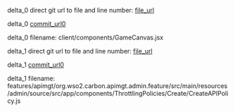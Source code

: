 delta_0 direct git url to file and line number: [file_url](https://www.github.com/jordanlaforest/drawgame/commit/2090bf07e5accec14571faf31d1fd63f30d48b27/#diff-d5b09a0b7cec65438536f08374d713d30ce43e3952aad4e56475861f2621c27bL30)

delta_0 [commit_url0](https://www.github.com/jordanlaforest/drawgame/commit/2090bf07e5accec14571faf31d1fd63f30d48b27)

delta_0 filename: client/components/GameCanvas.jsx



delta_1 direct git url to file and line number: [file_url](https://www.github.com/wso2/carbon-apimgt/commit/373e78c72129e77ca7b5c574d2b24e63d61e32ca/#diff-2a215684053500178a24dad5ed66b3f4f3d9cfa64ab91b130a006a8bc5f51f99L166)

delta_1 [commit_url0](https://www.github.com/wso2/carbon-apimgt/commit/373e78c72129e77ca7b5c574d2b24e63d61e32ca)

delta_1 filename: features/apimgt/org.wso2.carbon.apimgt.admin.feature/src/main/resources/admin/source/src/app/components/ThrottlingPolicies/Create/CreateAPIPolicy.js



